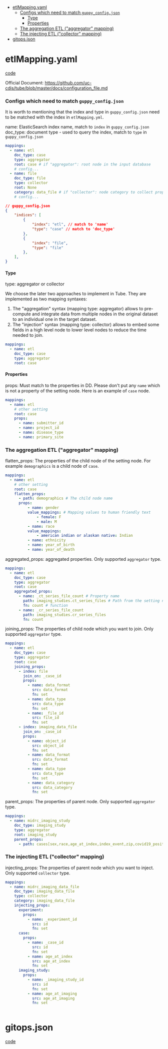 - [etlMapping.yaml](#etlmappingyaml)
    - [Configs which need to match `guppy_config.json`](#configs-which-need-to-match-guppy_configjson)
      - [Type](#type)
      - [Properties](#properties)
    - [The aggregation ETL ("aggregator" mapping)](#the-aggregation-etl-aggregator-mapping)
    - [The injecting ETL ("collector" mapping)](#the-injecting-etl-collector-mapping)
- [gitops.json](#gitopsjson)

# etlMapping.yaml
[code](../patch/Secrets_biobank/etlMapping.yaml)

Official Document: https://github.com/uc-cdis/tube/blob/master/docs/configuration_file.md

### Configs which need to match `guppy_config.json`
It is worth to mentioning that the index and type in `guppy_config.json` need to be matched with the index in `etlMapping.yml`.

name: ElasticSearch index name, match to `index` in `guppy_config.json`  
doc_type: document type - used to query the index, match to `type`  in `guppy_config.json`
```yaml
mappings:
  - name: etl
    doc_type: case
    type: aggregator
    root: case # if "aggregator": root node in the input database
    # config...
  - name: file 
    doc_type: file
    type: collector
    root: None
    category: data_file # if "collector": node category to collect properties from. Default: "data_file"
    # config...
```

```json
// guppy_config.json
{
    "indices": [
        {
            "index": "etl", // match to 'name'
            "type": "case" // match to 'doc_type'
        },
        {
            "index": "file",
            "type": "file"
        },
    ],
}
```

####  Type
type: aggregator or collector  

We choose the later two approaches to implement in Tube. They are implemented as two mapping syntaxes:

1. The "aggregation" syntax (mapping type: aggregator) allows to pre-compute and integrate data from multiple nodes in the original dataset to an individual one in the target dataset.
2. The "injection" syntax (mapping type: collector) allows to embed some fields in a high level node to lower level nodes to reduce the time needed to join.
```yaml
mappings:
  - name: etl
    doc_type: case
    type: aggregator
    root: case
``` 

#### Properties
props: Must match to the properties in DD. Please don't put any `name` which is not a property of the setting node. Here is an example of `case` node.
```yaml
mappings:
  - name: etl
    # other setting
    root: case
    props:
      - name: submitter_id
      - name: project_id
      - name: disease_type
      - name: primary_site
```

### The aggregation ETL ("aggregator" mapping)

flatten_props: The properties of the child node of the setting node.  For example `demographics` is a child node of `case`.
```yaml
mappings:
  - name: etl
    # other setting
    root: case
    flatten_props:
      - path: demographics # The child node name
      props:
          - name: gender
          value_mappings: # Mapping values to human friendly text
              - female: F
              - male: M
          - name: race
          value_mappings:
              - american indian or alaskan native: Indian
          - name: ethnicity
          - name: year_of_birth
          - name: year_of_death
```

aggregated_props: aggregated properties. Only supported  `aggregator` type.
```yaml
mappings:
  - name: etl
    doc_type: case
    type: aggregator
    root: case
    aggregated_props:
      - name: _ct_series_file_count # Property name
        path: imaging_studies.ct_series_files # Path from the setting node
        fn: count # function
      - name: _cr_series_file_count
        path: imaging_studies.cr_series_files
        fn: count      
```

joining_props: The properties of child node which you want to join. Only supported  `aggregator` type.
```yaml
mappings:
  - name: etl
    doc_type: case
    type: aggregator
    root: case
    joining_props:
      - index: file
        join_on: _case_id
        props:
          - name: data_format
            src: data_format
            fn: set
          - name: data_type
            src: data_type
            fn: set
          - name: _file_id
            src: file_id
            fn: set
      - index: imaging_data_file
        join_on: _case_id
        props:
          - name: object_id
            src: object_id
            fn: set
          - name: data_format
            src: data_format
            fn: set
          - name: data_type
            src: data_type
            fn: set
          - name: data_category
            src: data_category
            fn: set

```

parent_props:  The properties of parent node. Only supported  `aggregator` type.
```yaml
mappings:
  - name: midrc_imaging_study
    doc_type: imaging_study
    type: aggregator
    root: imaging_study
    parent_props:
      - path: cases[sex,race,age_at_index,index_event,zip,covid19_positive,ethnicity].experiments[experiments_submitter_id:submitter_id]
```
### The injecting ETL ("collector" mapping)

injecting_props: The properties of parent node which you want to inject. Only supported  `collector` type.
```yaml
mappings:
  - name: midrc_imaging_data_file
    doc_type: imaging_data_file
    type: collector
    category: imaging_data_file
    injecting_props:
      experiment:
        props:
          - name: _experiment_id
            src: id
            fn: set
      case:
        props:
          - name: _case_id
            src: id
            fn: set
          - name: age_at_index
            src: age_at_index
            fn: set
      imaging_study:
        props:
          - name: _imaging_study_id
            src: id
            fn: set
          - name: age_at_imaging
            src: age_at_imaging
            fn: set
          
```

# gitops.json
[code](../patch/Secrets_biobank/gitops.json)